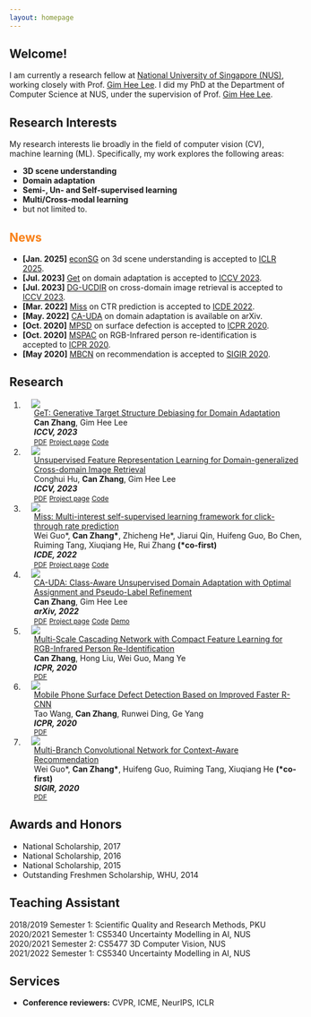 ```yaml
---
layout: homepage
---
```


## Welcome!
I am currently a research fellow at [National University of Singapore (NUS)](https://www.nus.edu.sg/), working closely with Prof. [Gim Hee Lee](https://www.comp.nus.edu.sg/~leegh/). I did my PhD at the Department of Computer Science at NUS, under the supervision of Prof. [Gim Hee Lee](https://www.comp.nus.edu.sg/~leegh/). 
<!---
I am currently a Ph.D. Candidate at the Department of Computer Science at the [National University of Singapore (NUS)](https://www.nus.edu.sg/), under the supervision of Prof. [Gim Hee Lee](https://www.comp.nus.edu.sg/~leegh/). 
, advised by Prof. [Gim Hee Lee](https://www.comp.nus.edu.sg/~leegh/). 
I obtained my B.S. degree in Electronic Information School from Wuhan University. 
-->

<!---
## Experience

- **<span style="color:#4285F4">G</span><span style="color:#EA4335">o</span><span style="color:#FBBC05">o</span><span style="color:#4285F4">g</span><span style="color:#34A853">l</span><span style="color:#EA4335">e</span> Research**, Student Researcher
  <br>
  Hosted by [Alonso Martinez](https://www.linkedin.com/in/alonsomartinez/) and [Krishna Somandepalli](https://sail.usc.edu/~somandep/)  (Starting Sep. 2023)
- **Fast Campus**, Lecturer in AI
  <br>
  Letcure title: [Mastering GANs through Model Implementation](https://fastcampus.co.kr/data_online_ganmodel) (Nov. 2022 - Present)
-->

## Research Interests
My research interests lie broadly in the field of computer vision (CV), machine learning (ML). Specifically, my work explores the following areas:
- **3D scene understanding**
- **Domain adaptation**
- **Semi-, Un- and Self-supervised learning**
- **Multi/Cross-modal learning**
- but not limited to.

## <b style="color:#F88017">News</b>

- **[Jan. 2025]** [econSG](https://lulusindazc.github.io/econSGproject/) on 3d scene understanding is accepted to [ICLR 2025](https://iclr.cc/Conferences/2025).
- **[Jul. 2023]** [Get](https://lulusindazc.github.io/getproject/) on domain adaptation is accepted to [ICCV 2023](https://iccv2023.thecvf.com/).
- **[Jul. 2023]** [DG-UCDIR](https://github.com/conghui1002/DG-UCDIR) on cross-domain image retrieval is accepted to [ICCV 2023](https://iccv2023.thecvf.com/).
- **[Mar. 2022]** [Miss](https://arxiv.org/pdf/2111.15068.pdf) on CTR prediction is accepted to [ICDE 2022](https://icde2022.ieeecomputer.my/).
- **[May. 2022]** [CA-UDA](https://arxiv.org/pdf/2205.13579.pdf) on domain adaptation is available on arXiv.
- **[Oct. 2020]** [MPSD](https://ieeexplore.ieee.org/abstract/document/9412119) on surface defection is accepted to [ICPR 2020](https://www.micc.unifi.it/icpr2020/).
- **[Oct. 2020]** [MSPAC](https://arxiv.org/pdf/2012.06843.pdf) on RGB-Infrared person re-identification is accepted to [ICPR 2020](https://www.micc.unifi.it/icpr2020/).
- **[May 2020]** [MBCN](https://dl.acm.org/doi/abs/10.1145/3397271.3401218) on recommendation is accepted to [SIGIR 2020](https://sigir.org/sigir2020/).

## Research

<div class="publications">
<ol class="bibliography">


<li>
<div class="pub-row">
  <div class="col-sm-3 abbr" style="position: relative;padding-right: 15px;padding-left: 15px;">
    <img src="./assets/research/Get_teaser.png" class="teaser img-fluid z-depth-1">
  </div>
  <div id="podia_3d" class="col-sm-9" style="position: relative;width: 100%;padding-right: 15px;padding-left: 20px;">
      <div class="title"><a href="======">GeT: Generative Target Structure Debiasing for Domain Adaptation</a></div>
      <div class="author"><strong>Can Zhang</strong>, Gim Hee Lee</div>
      <div class="periodical"><em><strong>ICCV, 2023</strong></em>
      </div>
    <div class="links">
      <a href="======" class="btn btn-sm z-depth-0" role="button" target="_blank" style="font-size:12px;">PDF</a>
      <a href="https://lulusindazc.github.io/getproject/" class="btn btn-sm z-depth-0" role="button" target="_blank" style="font-size:12px;">Project page</a>
      <a href="======" class="btn btn-sm z-depth-0" role="button" target="_blank" style="font-size:12px;">Code</a>
    </div>
  </div>
</div>
</li>

<li>
<div class="pub-row">
  <div class="col-sm-3 abbr" style="position: relative;padding-right: 15px;padding-left: 15px;">
    <img src="./assets/research/DG-UCDIR_teaser.png" class="teaser img-fluid z-depth-1">
  </div>
  <div id="podia_3d" class="col-sm-9" style="position: relative;width: 100%;padding-right: 15px;padding-left: 20px;">
      <div class="title"><a href="======">Unsupervised Feature Representation Learning for Domain-generalized Cross-domain Image Retrieval</a></div>
      <div class="author">Conghui Hu, <strong>Can Zhang</strong>, Gim Hee Lee</div>
      <div class="periodical"><em><strong>ICCV, 2023</strong></em>
      </div>
    <div class="links">
      <a href="======" class="btn btn-sm z-depth-0" role="button" target="_blank" style="font-size:12px;">PDF</a>
      <a href="https://lulusindazc.github.io/getproject/" class="btn btn-sm z-depth-0" role="button" target="_blank" style="font-size:12px;">Project page</a>
      <a href="======" class="btn btn-sm z-depth-0" role="button" target="_blank" style="font-size:12px;">Code</a>
    </div>
  </div>
</div>
</li>



<li>
<div class="pub-row">
  <div class="col-sm-3 abbr" style="position: relative;padding-right: 15px;padding-left: 15px;">
    <img src="./assets/research/Miss_teaser.png" class="teaser img-fluid z-depth-1">
  </div>
  <div id="ditto_nerf" class="col-sm-9" style="position: relative;width: 100%;padding-right: 15px;padding-left: 20px;">
      <div class="title"><a href="https://arxiv.org/pdf/2111.15068.pdf">Miss: Multi-interest self-supervised learning framework for click-through rate prediction</a></div>
      <div class="author">Wei Guo*, <strong>Can Zhang*</strong>, Zhicheng He*, Jiarui Qin, Huifeng Guo, Bo Chen, Ruiming Tang, Xiuqiang He, Rui Zhang <strong>(*co-first)</strong> </div>
      <div class="periodical"><em><strong>ICDE, 2022</strong></em>
      </div>
    <div class="links">
      <a href="https://arxiv.org/pdf/2111.15068.pdf" class="btn btn-sm z-depth-0" role="button" target="_blank" style="font-size:12px;">PDF</a>
      <a href="" class="btn btn-sm z-depth-0" role="button" target="_blank" style="font-size:12px;">Project page</a>
      <a href="" class="btn btn-sm z-depth-0" role="button" target="_blank" style="font-size:12px;">Code</a>
    </div>
  </div>
</div>
</li>


<li>
<div class="pub-row">
  <div class="col-sm-3 abbr" style="position: relative;padding-right: 15px;padding-left: 15px;">
    <img src="./assets/research/Cauda_teaser.png" class="teaser img-fluid z-depth-1">
  </div>
  <div id="datid_3d" class="col-sm-9" style="position: relative;width: 100%;padding-right: 15px;padding-left: 20px;">
      <div class="title"><a href="https://arxiv.org/pdf/2205.13579.pdf">CA-UDA: Class-Aware Unsupervised Domain Adaptation with Optimal Assignment and Pseudo-Label Refinement</a></div>
      <div class="author"><strong>Can Zhang</strong>, Gim Hee Lee </div>
      <div class="periodical"><em><strong>arXiv, 2022</strong></em>
      </div>
    <div class="links">
      <a href="https://arxiv.org/pdf/2205.13579.pdf" class="btn btn-sm z-depth-0" role="button" target="_blank" style="font-size:12px;">PDF</a>
      <a href=" " class="btn btn-sm z-depth-0" role="button" target="_blank" style="font-size:12px;">Project page</a>
      <a href=" " class="btn btn-sm z-depth-0" role="button" target="_blank" style="font-size:12px;">Code</a>
      <a href=" " class="btn btn-sm z-depth-0" role="button" target="_blank" style="font-size:12px;">Demo</a>
    </div>
  </div>
</div>
</li>



<li>
<div class="pub-row">
  <div class="col-sm-3 abbr" style="position: relative;padding-right: 15px;padding-left: 15px;">
    <img src="./assets/research/Mspac_teaser.png" class="teaser img-fluid z-depth-1">
  </div>
  <div id="mt_vit" class="col-sm-9" style="position: relative;width: 100%;padding-right: 15px;padding-left: 20px;">
      <div class="title"><a href="https://arxiv.org/pdf/2012.06843.pdf">Multi-Scale Cascading Network with Compact Feature Learning for RGB-Infrared Person Re-Identification</a></div>
      <div class="author"><strong>Can Zhang</strong>, Hong Liu, Wei Guo, Mang Ye </div>
      <div class="periodical"><em><strong>ICPR, 2020 </strong></em>
      </div>
    <div class="links">
      <a href="https://arxiv.org/pdf/2012.06843.pdf" class="btn btn-sm z-depth-0" role="button" target="_blank" style="font-size:12px;">PDF</a>
    </div>
  </div>
</div>
</li>


<li>
<div class="pub-row">
  <div class="col-sm-3 abbr" style="position: relative;padding-right: 15px;padding-left: 15px;">
    <img src="./assets/research/MPSD.png" class="teaser img-fluid z-depth-1">
  </div>
  <div id="diffusionclip" class="col-sm-9" style="position: relative;width: 100%;padding-right: 15px;padding-left: 20px;">
      <div class="title"><a href="https://ieeexplore.ieee.org/abstract/document/9412119">Mobile Phone Surface Defect Detection Based on Improved Faster R-CNN</a></div>
      <div class="author">Tao Wang, <strong>Can Zhang</strong>, Runwei Ding, Ge Yang </div>
      <div class="periodical"><em><strong>ICPR, 2020</strong></em>
      </div>
    <div class="links">
      <a href="https://ieeexplore.ieee.org/abstract/document/9412119" class="btn btn-sm z-depth-0" role="button" target="_blank" style="font-size:12px;">PDF</a>
    </div>
  </div>
</div>
</li>

<li>
<div class="pub-row">
  <div class="col-sm-3 abbr" style="position: relative;padding-right: 15px;padding-left: 15px;">
    <img src="./assets/research/MBCN.png" class="teaser img-fluid z-depth-1">
  </div>
  <div id="festa" class="col-sm-9" style="position: relative;width: 100%;padding-right: 15px;padding-left: 20px;">
      <div class="title"><a href="https://dl.acm.org/doi/abs/10.1145/3397271.3401218">Multi-Branch Convolutional Network for Context-Aware Recommendation</a></div>
      <div class="author">Wei Guo*, <strong>Can Zhang*</strong>, Huifeng Guo, Ruiming Tang, Xiuqiang He <strong>(*co-first)</strong> </div>
      <div class="periodical"><em><strong>SIGIR, 2020 </strong></em>
      </div>
    <div class="links">
      <a href="https://papers.nips.cc/paper/2021/file/ceb0595112db2513b9325a85761b7310-Paper.pdf" class="btn btn-sm z-depth-0" role="button" target="_blank" style="font-size:12px;">PDF</a>
    </div>
  </div>
</div>
</li>



</ol>
</div>

<!---
## Patents

- **Computer Software Copyright Registration Certificate on Safety Belt Recognition**
  <br>
  **Can Zhang**, Wen Yang
  <br>
  National Copyright Administration of the People's Republic of China, No. 01871413, 2017
-->

## Awards and Honors

- National Scholarship, 2017
- National Scholarship, 2016
- National Scholarship, 2015
- Outstanding Freshmen Scholarship, WHU, 2014
 
Teaching Assistant
------
2018/2019 Semester 1:  Scientific Quality and Research Methods, PKU \
2020/2021 Semester 1:  CS5340 Uncertainty Modelling in AI, NUS \
2020/2021 Semester 2:  CS5477 3D Computer Vision, NUS \
2021/2022 Semester 1:  CS5340 Uncertainty Modelling in AI, NUS


<!---
## Invited Talks

- **Text-driven Control of 2D/3D Image Using Diffusion:
DiffusionCLIP and DATID-3D**
  <br>
  Innerverz Seminar, Innerverz (Remote), 2023
- **DiffusionCLIP: Text-Guided Diffusion Models for Robust Image Manipulation**
  <br>
  London Machine Learning Meetup, London Machine Learning Group (Remote), 2022
- **Diffusion Models for Vision-Language Tasks**
  <br>
  Kakao Brain Open Seminar, Kakao Brain, 2022
- **Deep Learning based Diagnosis of Infectious Diseases on CXR and Audio data**
  <br>
  NVIDIA AI Developer Meetup, NVIDIA (Remote), 2020
-->


## Services
- **Conference reviewers:** CVPR, ICME, NeurIPS, ICLR
<!-- - **Journal Reviewers:** T-PAMI, ACM Comput Surv -->


[//]: # (## Projects)

[//]: # ()
[//]: # (- **Development of AI Modules for Smart X-ray Screening Systems**)

[//]: # (  <br>)

[//]: # (  Conducted by Korea Customs Service, 2021 - 2021)

[//]: # (  <br>)

[//]: # (  Algorithm development)

[//]: # ()
[//]: # (- **AI Chest X-ray Rapid Diagnosis**)

[//]: # (  <br>)

[//]: # (  Conducted by Korea Aid for Respiratory Epidemic, 2020 - 2021)

[//]: # (  <br>)

[//]: # (  Algorithm development, System deployment, Clinical trial preparation)


